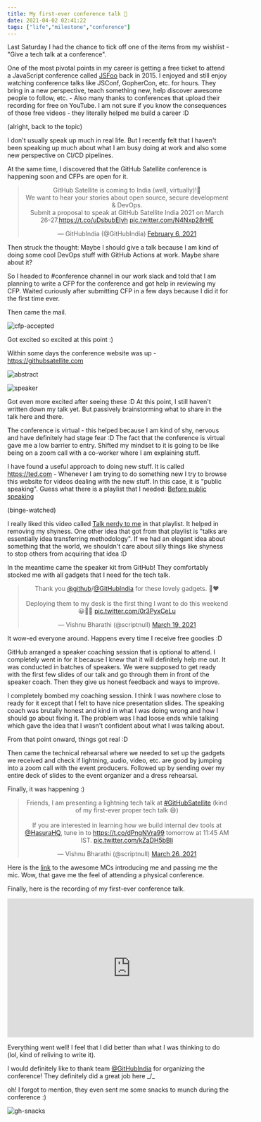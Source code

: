```yaml
---
title: My first-ever conference talk 🎤
date: 2021-04-02 02:41:22
tags: ["life","milestone","conference"]
---
```


Last Saturday I had the chance to tick off one of the items from my wishlist - "Give a tech talk at a conference".

One of the most pivotal points in my career is getting a free ticket to attend a JavaScript conference called [JSFoo](https://jsfoo.in/2015/) back in 2015. I enjoyed and still enjoy watching conference talks like JSConf, GopherCon, etc. for hours. They bring in a new perspective, teach something new, help discover awesome people to follow, etc. - Also many thanks to conferences that upload their recording for free on YouTube. I am not sure if you know the consequences of those free videos - they literally helped me build a career :D

(alright, back to the topic)

I don't usually speak up much in real life. But I recently felt that I haven't been speaking up much about what I am busy doing at work and also some new perspective on CI/CD pipelines.

At the same time, I discovered that the GitHub Satellite conference is happening soon and CFPs are open for it.

<center>
<blockquote class="twitter-tweet"><p lang="en" dir="ltr">GitHub Satellite is coming to India (well, virtually)!🎉<br>We want to hear your stories about open source, secure development &amp; DevOps.<br>Submit a proposal to speak at GitHub Satellite India 2021 on March 26-27.<a href="https://t.co/uDsbubEIyh">https://t.co/uDsbubEIyh</a> <a href="https://t.co/N4Nxp28rHE">pic.twitter.com/N4Nxp28rHE</a></p>&mdash; GitHubIndia (@GitHubIndia) <a href="https://twitter.com/GitHubIndia/status/1358001577110368256?ref_src=twsrc%5Etfw">February 6, 2021</a></blockquote>
</center>

Then struck the thought: Maybe I should give a talk because I am kind of doing some cool DevOps stuff with GitHub Actions at work. Maybe share about it?

So I headed to #conference channel in our work slack and told that I am planning to write a CFP for the conference and got help in reviewing my CFP. Waited curiously after submitting CFP in a few days because I did it for the first time ever.

Then came the mail.

![cfp-accepted](/images/gh-satellite-cfp-accepted.png)

Got excited so excited at this point :)

Within some days the conference website was up - https://githubsatellite.com

![abstract](/images/gh-satellite-talk-abstract.jpg)

![speaker](/images/gh-satellite-speaker.jpg)

Got even more excited after seeing these :D At this point, I still haven't written down my talk yet. But passively brainstorming what to share in the talk here and there.

The conference is virtual - this helped because I am kind of shy, nervous and have definitely had stage fear :D The fact that the conference is virtual gave me a low barrier to entry. Shifted my mindset to it is going to be like being on a zoom call with a co-worker where I am explaining stuff.

I have found a useful approach to doing new stuff. It is called https://ted.com - Whenever I am trying to do something new I try to browse this website for videos dealing with the new stuff. In this case, it is "public speaking". Guess what there is a playlist that I needed: [Before public speaking](https://www.ted.com/playlists/226/before_public_speaking)

(binge-watched)

I really liked this video called [Talk nerdy to me](https://www.ted.com/talks/melissa_marshall_talk_nerdy_to_me?referrer=playlist-before_public_speaking) in that playlist. It helped in removing my shyness. One other idea that got from that playlist is "talks are essentially idea transferring methodology". If we had an elegant idea about something that the world, we shouldn't care about silly things like shyness to stop others from acquiring that idea :D

In the meantime came the speaker kit from GitHub! They comfortably stocked me with all gadgets that I need for the tech talk.

<center>
<blockquote class="twitter-tweet"><p lang="en" dir="ltr">Thank you <a href="https://twitter.com/github?ref_src=twsrc%5Etfw">@github</a>/<a href="https://twitter.com/GitHubIndia?ref_src=twsrc%5Etfw">@GitHubIndia</a> for these lovely gadgets. 🙏❤️<br><br>Deploying them to my desk is the first thing I want to do this weekend 😀👨‍💻 <a href="https://t.co/0r3PyxCeLu">pic.twitter.com/0r3PyxCeLu</a></p>&mdash; Vishnu Bharathi (@scriptnull) <a href="https://twitter.com/scriptnull/status/1372945054243774467?ref_src=twsrc%5Etfw">March 19, 2021</a></blockquote>
</center>

It wow-ed everyone around. Happens every time I receive free goodies :D

GitHub arranged a speaker coaching session that is optional to attend. I completely went in for it because I knew that it will definitely help me out. It was conducted in batches of speakers. We were supposed to get ready with the first few slides of our talk and go through them in front of the speaker coach. Then they give us honest feedback and ways to improve.

I completely bombed my coaching session. I think I was nowhere close to ready for it except that I felt to have nice presentation slides. The speaking coach was brutally honest and kind in what I was doing wrong and how I should go about fixing it. The problem was I had loose ends while talking which gave the idea that I wasn't confident about what I was talking about.

From that point onward, things got real :D

Then came the technical rehearsal where we needed to set up the gadgets we received and check if lightning, audio, video, etc. are good by jumping into a zoom call with the event producers. Followed up by sending over my entire deck of slides to the event organizer and a dress rehearsal.

Finally, it was happening :)

<center>
<blockquote class="twitter-tweet"><p lang="en" dir="ltr">Friends, I am presenting a lightning tech talk at <a href="https://twitter.com/hashtag/GitHubSatellite?src=hash&amp;ref_src=twsrc%5Etfw">#GitHubSatellite</a> (kind of my first-ever proper tech talk 😄)<br><br>If you are interested in learning how we build internal dev tools at <a href="https://twitter.com/HasuraHQ?ref_src=twsrc%5Etfw">@HasuraHQ</a>, tune in to <a href="https://t.co/dPngNVra99">https://t.co/dPngNVra99</a> tomorrow at 11:45 AM IST. <a href="https://t.co/kZaDH5bBli">pic.twitter.com/kZaDH5bBli</a></p>&mdash; Vishnu Bharathi (@scriptnull) <a href="https://twitter.com/scriptnull/status/1375479210551074818?ref_src=twsrc%5Etfw">March 26, 2021</a></blockquote>
</center>

Here is the [link](https://youtu.be/YXBFTDdf1-E?t=8766) to the awesome MCs introducing me and passing me the mic. Wow, that gave me the feel of attending a physical conference.

Finally, here is the recording of my first-ever conference talk.

<center>
<iframe width="560" height="315" src="https://www.youtube.com/embed/IeptXqgu_k8" title="YouTube video player" frameborder="0" allow="accelerometer; autoplay; clipboard-write; encrypted-media; gyroscope; picture-in-picture" allowfullscreen></iframe>
</center>

Everything went well! I feel that I did better than what I was thinking to do (lol, kind of reliving to write it).

I would definitely like to thank team [@GitHubIndia](https://twitter.com/githubindia) for organizing the conference! They definitely did a great job here _/\_

oh! I forgot to mention, they even sent me some snacks to munch during the conference :)

![gh-snacks](/images/gh-snacks.jpg)


<script async src="https://platform.twitter.com/widgets.js" charset="utf-8"></script>
